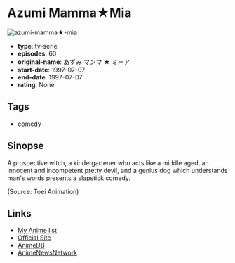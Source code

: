 # Azumi Mamma★Mia

![azumi-mamma★-mia](https://cdn.myanimelist.net/images/anime/7/58375.jpg)

-   **type**: tv-serie
-   **episodes**: 60
-   **original-name**: あずみ マンマ ★ ミーア
-   **start-date**: 1997-07-07
-   **end-date**: 1997-07-07
-   **rating**: None

## Tags

-   comedy

## Sinopse

A prospective witch, a kindergartener who acts like a middle aged, an innocent and incompetent pretty devil, and a genius dog which understands man's words presents a slapstick comedy.

(Source: Toei Animation)

## Links

-   [My Anime list](https://myanimelist.net/anime/22247/Azumi_Mamma%E2%98%85Mia)
-   [Official Site](http://corp.toei-anim.co.jp/english/film/azumi_mammamia.php)
-   [AnimeDB](http://anidb.info/perl-bin/animedb.pl?show=anime&aid=2102)
-   [AnimeNewsNetwork](http://www.animenewsnetwork.com/encyclopedia/anime.php?id=1191)
